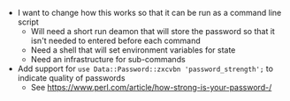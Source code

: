 * I want to change how this works so that it can be run as a command line script
  * Will need a short run deamon that will store the password so that it isn't needed to entered before each command
  * Need a shell that will set environment variables for state
  * Need an infrastructure for sub-commands
* Add support for `use Data::Password::zxcvbn 'password_strength';` to indicate quality of passwords
  * See https://www.perl.com/article/how-strong-is-your-password-/
